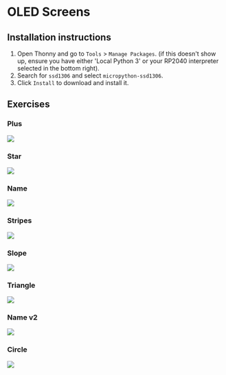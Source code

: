 # OLED Screens

## Installation instructions

1. Open Thonny and go to `Tools` > `Manage Packages`.
(if this doesn't show up, ensure you have either 'Local Python 3' or your RP2040 interpreter selected in the bottom right).
2. Search for `ssd1306` and select `micropython-ssd1306`.
3. Click `Install` to download and install it.

## Exercises

### Plus

![](Oled-Pictures/01-Plus.jpg)

### Star

![](Oled-Pictures/02-Star.jpeg)

### Name

![](Oled-Pictures/03-Name.jpeg)

### Stripes

![](Oled-Pictures/04-Stripes.jpeg)

### Slope

![](Oled-Pictures/05-Slope.jpeg)

### Triangle

![](Oled-Pictures/06-Triangle.jpeg)

### Name v2

![](Oled-Pictures/07-Name2.jpeg)

### Circle

![](Oled-Pictures/08-Circle.jpeg)